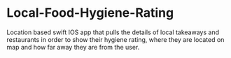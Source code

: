 # Local-Food-Hygiene-Rating
Location based swift IOS app that pulls the details of local takeaways and restaurants in order to show their hygiene rating, where they are located on map and how far away they are from the user.
